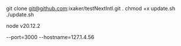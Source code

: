 git clone git@github.com:ixaker/testNextIntl.git . chmod +x update.sh ./update.sh

node v20.12.2

--port=3000 --hostname=127.1.4.56


